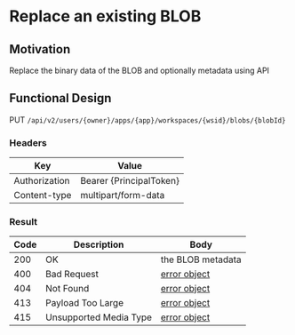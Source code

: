 # Replace an existing BLOB
## Motivation
Replace the binary data of the BLOB and optionally metadata using API

## Functional Design
PUT `/api/v2/users/{owner}/apps/{app}/workspaces/{wsid}/blobs/{blobId}`

### Headers
| Key | Value |
| --- | --- |
| Authorization | Bearer {PrincipalToken} |
| Content-type | multipart/form-data |

### Result
| Code | Description | Body |
| --- | --- | --- |
| 200 | OK | the BLOB metadata |
| 400 | Bad Request | [error object](conventions.md#errors) |
| 404 | Not Found | [error object](conventions.md#errors) |
| 413 | Payload Too Large | [error object](conventions.md#errors) |
| 415 | Unsupported Media Type | [error object](conventions.md#errors) |

